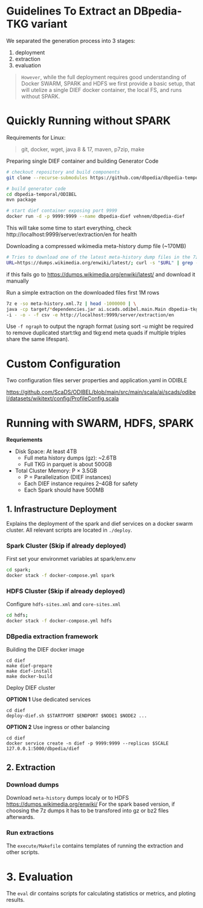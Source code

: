 # Guidelines To Extract an DBpedia-TKG variant

We separated the generation process into 3 stages:
1. deployment
2. extraction
3. evaluation

> `However`, while the full deployment requires good understanding of Docker SWARM, SPARK and HDFS we first provide a basic setup, that will utelize a single DIEF docker container, the local FS, and runs without SPARK.

# Quickly Running without SPARK

Requirements for Linux:
> git, docker, wget, java 8 & 17, maven, p7zip, make 

Preparing single DIEF container and building Generator Code
```bash
# checkout repository and build components
git clone --recurse-submodules https://github.com/dbpedia/dbpedia-temporal

# build generator code
cd dbpedia-temporal/ODIBEL
mvn package

# start dief container exposing port 9999
docker run -d -p 9999:9999 --name dbpedia-dief vehnem/dbpedia-dief 
```
This will take some time to start everything, check http://localhost:9999/server/extraction/en for health

Downloading a compressed wikimedia meta-history dump file (~170MB)
```bash
# Tries to download one of the latest meta-history dump files in the 7z format
URL=https://dumps.wikimedia.org/enwiki/latest/; curl -s "$URL" | grep -P "meta-history1.*7z" | head -1 | grep -Po '"\Kenwiki[^"]+' | while read -r fname; do echo "$URL$fname"; wget "$URL$fname" -O meta-history.xml.7z; done
```
if this fails go to https://dumps.wikimedia.org/enwiki/latest/ and download it manually


Run a simple extraction on the downloaded files first 1M rows
```bash
7z e -so meta-history.xml.7z | head -1000000 | \
java -cp target/*dependencies.jar ai.scads.odibel.main.Main dbpedia-tkg extract \
-i - -o - -f csv -e http://localhost:9999/server/extraction/en
```

Use `-f ngraph` to output the ngraph format (using sort -u might be required to remove duplicated start:tkg and tkg:end meta quads if multiple triples share the same lifespan).

# Custom Configuration

Two configuration files server properties and application.yaml in ODIBLE

https://github.com/ScaDS/ODIBEL/blob/main/src/main/scala/ai/scads/odibel/datasets/wikitext/config/ProfileConfig.scala


# Running with SWARM, HDFS, SPARK

**Requriements**
- Disk Space: At least 4TB  
    - Full meta history dumps (gz): ~2.6TB
    - Full TKG in parquet is about 500GB
- Total Cluster Memory: P × 3.5GB
  - P = Parallelization (DIEF instances)
  - Each DIEF instance requires 2–4GB for safety
  - Each Spark should have 500MB


## 1. Infrastructure Deployment

Explains the deployment of the spark and dief services on a docker swarm cluster.
All relevant scripts are located in `./deploy`.

### Spark Cluster (Skip if already deployed)

First set your environmet variables at spark/env.env
```bash
cd spark;
docker stack -f docker-compose.yml spark
```

### HDFS Cluster (Skip if already deployed)

Configure `hdfs-sites.xml` and `core-sites.xml`

```bash
cd hdfs;
docker stack -f docker-compose.yml hdfs
```

### DBpedia extraction framework

Building the DIEF docker image
```
cd dief
make dief-prepare
make dief-install
make docker-build
```

Deploy DIEF cluster

**OPTION 1** Use dedicated services
```
cd dief
deploy-dief.sh $STARTPORT $ENDPORT $NODE1 $NODE2 ...
```

**OPTION 2** Use ingress or other balancing
```
cd dief
docker service create -n dief -p 9999:9999 --replicas $SCALE 127.0.0.1:5000/dbpedia/dief
```

## 2. Extraction

### Download dumps

Download `meta-history` dumps localy or to HDFS https://dumps.wikimedia.org/enwiki/
For the spark based version, if choosing the 7z dumps it has to be transfored into gz or bz2 files afterwards.

### Run extractions

The `execute/Makefile` contains templates of running the extraction and other scripts. 

# 3. Evaluation

The `eval` dir contains scripts for calculating statistics or metrics, and ploting results.

